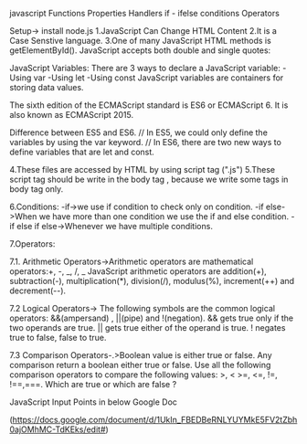 javascript
Functions
Properties
Handlers
if - ifelse conditions
Operators


Setup-> install node.js
1.JavaScript Can Change HTML Content
2.It is a Case Senstive language.
3.One of many JavaScript HTML methods is getElementById(). JavaScript accepts both double and single quotes:

JavaScript Variables:
There are 3 ways to declare a JavaScript variable:
 -Using var
 -Using let
 -Using const
 JavaScript variables are containers for storing data values.


The sixth edition of the ECMAScript standard is ES6 or ECMAScript 6. It is also known as ECMAScript 2015.

Difference between ES5 and ES6.
	// In ES5, we could only define the variables by using the var keyword.	
    // In ES6, there are two new ways to define variables that are let and const.

4.These files are accessed by HTML by using script tag (".js")
5.These script tag should be write in the body tag , because we write some tags in body tag only.

6.Conditions:
-if->we use if condition to check only on condition.
-if else->When we have more than one condition we use the if and else condition.
-if else if else->Whenever we have multiple conditions.

7.Operators:

7.1. Arithmetic Operators->Arithmetic operators are mathematical operators:+, -, _, /, _
JavaScript arithmetic operators are addition(+), subtraction(-), multiplication(*), division(/), modulus(%), increment(++) and decrement(--).

7.2 Logical Operators-> The following symbols are the common logical operators: &&(ampersand) , ||(pipe) and !(negation). && gets true only if the two operands are true. || gets true either of the operand is true. ! negates true to false, false to true.

7.3 Comparison Operators-.>Boolean value is either true or false. Any comparison return a boolean either true or false. Use all the following comparison operators to compare the following values: >, < >=, <=, !=, !==,===. Which are true or which are false ?


JavaScript Input Points in below Google Doc

(https://docs.google.com/document/d/1UkIn_FBEDBeRNLYUYMkE5FV2tZbh0ajOMhMC-TdKEks/edit#)